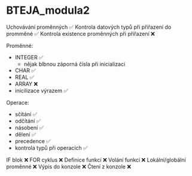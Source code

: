 # BTEJA_modula2
Uchovávání proměnných ✅
Kontrola datových typů při přiřazení do promměné ✅
Kontrola existence proměnných při přiřazení ❌


Proměnné:
  - INTEGER ✅
      - nějak blbnou záporná čísla při inicializaci
  - CHAR ✅
  - REAL ✅
  - ARRAY ❌
  - inicilizace výrazem ✅

Operace:
  - sčítání ✅
  - odčítání ✅
  - násobení ✅
  - dělení ✅
  - precedence ✅
  - kontrola typů při operacích ✅

IF blok ❌
FOR cyklus ❌
Definice funkcí ❌
Volání funkcí ❌
Lokální/globální proměnné ❌
Výpis do konzole ❌
Čtení z konzole ❌
